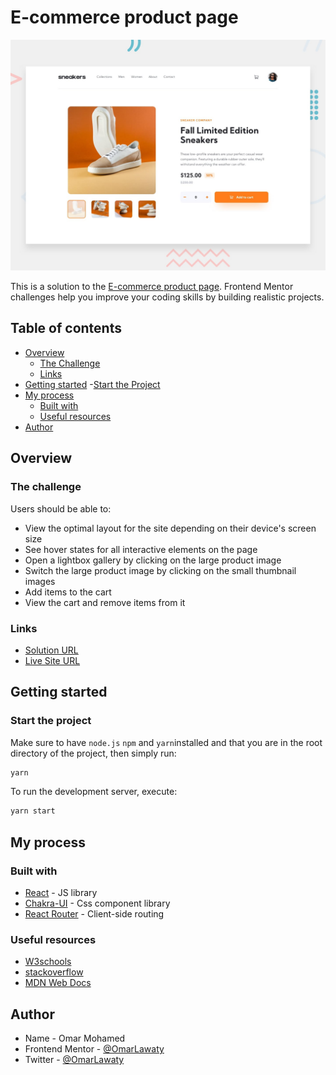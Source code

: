 # E-commerce product page

![Desktop Preview](./design/desktop-preview.jpg)

This is a solution to the [E-commerce product page](https://www.frontendmentor.io/challenges/ecommerce-product-page-UPsZ9MJp6). Frontend Mentor challenges help you improve your coding skills by building realistic projects.

## Table of contents

- [Overview](#overview)
  - [The Challenge](#the-challenge)
  - [Links](#links)
- [Getting started](#getting-started) -[Start the Project](#start-the-project)
- [My process](#my-process)
  - [Built with](#built-with)
  - [Useful resources](#useful-resources)
- [Author](#author)

## Overview

### The challenge

Users should be able to:

- View the optimal layout for the site depending on their device's screen size
- See hover states for all interactive elements on the page
- Open a lightbox gallery by clicking on the large product image
- Switch the large product image by clicking on the small thumbnail images
- Add items to the cart
- View the cart and remove items from it

### Links

- [Solution URL](https://www.frontendmentor.io/solutions/ecommerce-product-page-uP_V8a_yD)
- [Live Site URL](https://ecommerce-product-preview.vercel.app/)

## Getting started

### Start the project

Make sure to have `node.js` `npm` and `yarn`installed and that you are in the root directory of the project, then simply run:

```bash
yarn
```

To run the development server, execute:

```bash
yarn start
```

## My process

### Built with

- [React](https://reactjs.org/) - JS library
- [Chakra-UI](https://chakra-ui.com) - Css component library
- [React Router](https://reactrouter.com/) - Client-side routing

### Useful resources

- [W3schools](w3schools.com/)
- [stackoverflow](stackoverflow.com/)
- [MDN Web Docs](https://developer.mozilla.org/en-US/)

## Author

- Name - Omar Mohamed
- Frontend Mentor - [@OmarLawaty](https://www.frontendmentor.io/profile/OmarLawaty)
- Twitter - [@OmarLawaty](https://twitter.com/OmarLawaty)
